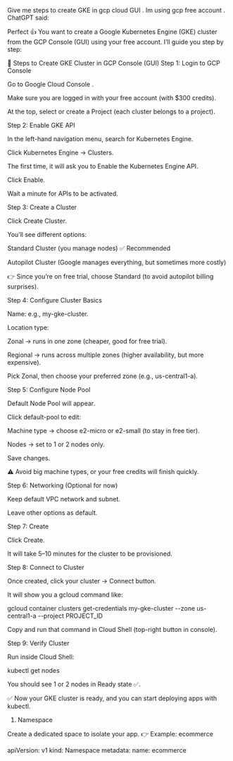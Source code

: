 Give me steps to create GKE in gcp cloud GUI . Im using gcp free account .
ChatGPT said:

Perfect 👍 You want to create a Google Kubernetes Engine (GKE) cluster from the GCP Console (GUI) using your free account. I’ll guide you step by step:

🚀 Steps to Create GKE Cluster in GCP Console (GUI)
Step 1: Login to GCP Console

Go to Google Cloud Console
.

Make sure you are logged in with your free account (with $300 credits).

At the top, select or create a Project (each cluster belongs to a project).

Step 2: Enable GKE API

In the left-hand navigation menu, search for Kubernetes Engine.

Click Kubernetes Engine → Clusters.

The first time, it will ask you to Enable the Kubernetes Engine API.

Click Enable.

Wait a minute for APIs to be activated.

Step 3: Create a Cluster

Click Create Cluster.

You’ll see different options:

Standard Cluster (you manage nodes) ✅ Recommended

Autopilot Cluster (Google manages everything, but sometimes more costly)

👉 Since you’re on free trial, choose Standard (to avoid autopilot billing surprises).

Step 4: Configure Cluster Basics

Name: e.g., my-gke-cluster.

Location type:

Zonal → runs in one zone (cheaper, good for free trial).

Regional → runs across multiple zones (higher availability, but more expensive).

Pick Zonal, then choose your preferred zone (e.g., us-central1-a).

Step 5: Configure Node Pool

Default Node Pool will appear.

Click default-pool to edit:

Machine type → choose e2-micro or e2-small (to stay in free tier).

Nodes → set to 1 or 2 nodes only.

Save changes.

⚠️ Avoid big machine types, or your free credits will finish quickly.

Step 6: Networking (Optional for now)

Keep default VPC network and subnet.

Leave other options as default.

Step 7: Create

Click Create.

It will take 5–10 minutes for the cluster to be provisioned.

Step 8: Connect to Cluster

Once created, click your cluster → Connect button.

It will show you a gcloud command like:

gcloud container clusters get-credentials my-gke-cluster --zone us-central1-a --project PROJECT_ID


Copy and run that command in Cloud Shell (top-right button in console).

Step 9: Verify Cluster

Run inside Cloud Shell:

kubectl get nodes


You should see 1 or 2 nodes in Ready state ✅.

✅ Now your GKE cluster is ready, and you can start deploying apps with kubectl.

1. Namespace

Create a dedicated space to isolate your app.
👉 Example: ecommerce

apiVersion: v1
kind: Namespace
metadata:
  name: ecommerce
